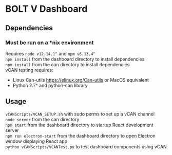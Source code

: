 # BOLT V Dashboard

## Dependencies
### Must be run on a *nix environment
Requires `node v12.14.1^` and `npm v6.13.4^`\
`npm install` from the dashboard directory to install dependencies\
`npm install` from the can directory to install dependencies\
vCAN testing requires:
  - Linux Can-utils https://elinux.org/Can-utils or MacOS equivalent
  - Python 2.7^ and python-can library

## Usage
`vCANScripts/VCAN_SETUP.sh` with sudo perms to set up a vCAN channel\
`node server` from the can directory\
`npm start` from the dashboard directory to startup React development server\
`npm run electron-start` from the dashboard directory to open Electron window displaying React app\
`python vCANScripts/VCANTest.py` to test dashboard components using vCAN
